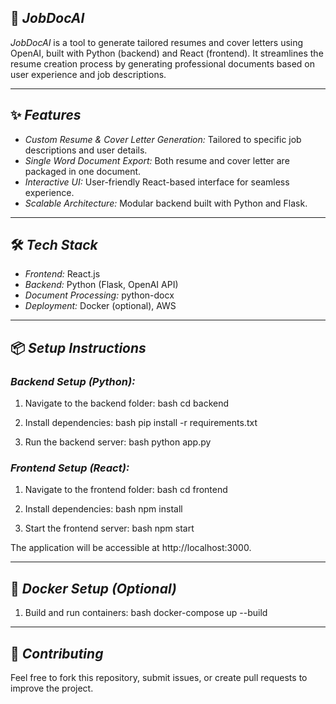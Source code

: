 ## 🚀 *JobDocAI*

*JobDocAI* is a tool to generate tailored resumes and cover letters using OpenAI, built with Python (backend) and React (frontend). It streamlines the resume creation process by generating professional documents based on user experience and job descriptions.

---

## ✨ *Features*
- *Custom Resume & Cover Letter Generation:* Tailored to specific job descriptions and user details.
- *Single Word Document Export:* Both resume and cover letter are packaged in one document.
- *Interactive UI:* User-friendly React-based interface for seamless experience.
- *Scalable Architecture:* Modular backend built with Python and Flask.

---

## 🛠️ *Tech Stack*
- *Frontend:* React.js
- *Backend:* Python (Flask, OpenAI API)
- *Document Processing:* python-docx
- *Deployment:* Docker (optional), AWS

---

## 📦 *Setup Instructions*

### *Backend Setup (Python):*
1. Navigate to the backend folder:
   bash
   cd backend
   
2. Install dependencies:
   bash
   pip install -r requirements.txt
   
3. Run the backend server:
   bash
   python app.py
   

### *Frontend Setup (React):*
1. Navigate to the frontend folder:
   bash
   cd frontend
   
2. Install dependencies:
   bash
   npm install
   
3. Start the frontend server:
   bash
   npm start
   

The application will be accessible at http://localhost:3000.

---

## 🐳 *Docker Setup (Optional)*
1. Build and run containers:
   bash
   docker-compose up --build
   

---

## 🤝 *Contributing*
Feel free to fork this repository, submit issues, or create pull requests to improve the project.

